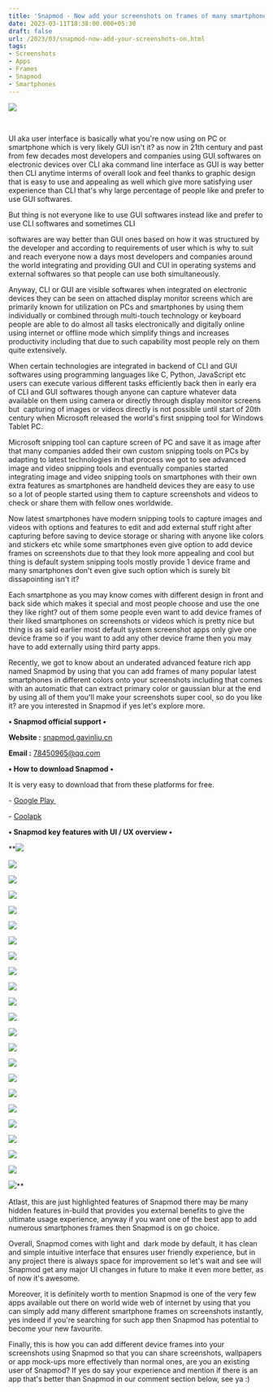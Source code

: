 ```yaml
---
title: 'Snapmod - Now add your screenshots on frames of many smartphones.'
date: 2023-03-11T18:38:00.000+05:30
draft: false
url: /2023/03/snapmod-now-add-your-screenshots-on.html
tags: 
- Screenshots
- Apps
- Frames
- Snapmod
- Smartphones
---
```


 [![](https://lh3.googleusercontent.com/-9p-wq0jn7pA/ZBlSto0305I/AAAAAAAAQs4/eDIUiphZIJMOkrWoAHk92AVHmkOvPle7QCNcBGAsYHQ/s1600/1679381171314737-0.png)](https://lh3.googleusercontent.com/-9p-wq0jn7pA/ZBlSto0305I/AAAAAAAAQs4/eDIUiphZIJMOkrWoAHk92AVHmkOvPle7QCNcBGAsYHQ/s1600/1679381171314737-0.png) 

 

UI aka user interface is basically what you're now using on PC or smartphone which is very likely GUI isn't it? as now in 21th century and past from few decades most developers and companies using GUI softwares on electronic devices over CLI aka command line interface as GUI is way better then CLI anytime interms of overall look and feel thanks to graphic design that is easy to use and appealing as well which give more satisfying user experience than CLI that's why large percentage of people like and prefer to use GUI softwares.

  

But thing is not everyone like to use GUI softwares instead like and prefer to use CLI softwares and sometimes CLI 

softwares are way better than GUI ones based on how it was structured by the developer and according to requirements of user which is why to suit and reach everyone now a days most developers and companies around the world integrating and providing GUI and CUI in operating systems and external softwares so that people can use both simultaneously.

  

Anyway, CLI or GUI are visible softwares when integrated on electronic devices they can be seen on attached display monitor screens which are primarily known for utilization on PCs and smartphones by using them individually or combined through multi-touch technology or keyboard people are able to do almost all tasks electronically and digitally online using internet or offline mode which simplify things and increases productivity including that due to such capability most people rely on them quite extensively.

  

When certain technologies are integrated in backend of CLI and GUI softwares using programming languages like C, Python, JavaScript etc users can execute various different tasks efficiently back then in early era of CLI and GUI softwares though anyone can capture whatever data available on them using camera or directly through display monitor screens but  capturing of images or videos directly is not possible until start of 20th century when Microsoft released the world's first snipping tool for Windows Tablet PC.

  

Microsoft snipping tool can capture screen of PC and save it as image after that many companies added their own custom snipping tools on PCs by adapting to latest technologies in that process we got to see advanced image and video snipping tools and eventually companies started integrating image and video snipping tools on smartphones with their own extra features as smartphones are handheld devices they are easy to use so a lot of people started using them to capture screenshots and videos to check or share them with fellow ones worldwide.

  

Now latest smartphones have modern snipping tools to capture images and videos with options and features to edit and add external stuff right after capturing before saving to device storage or sharing with anyone like colors and stickers etc while some smartphones even give option to add device frames on screenshots due to that they look more appealing and cool but thing is default system snipping tools mostly provide 1 device frame and many smartphones don't even give such option which is surely bit dissapointing isn't it?

  

Each smartphone as you may know comes with different design in front and back side which makes it special and most people choose and use the one they like right? out of them some people even want to add device frames of their liked smartphones on screenshots or videos which is pretty nice but thing is as said earlier most default system screenshot apps only give one device frame so if you want to add any other device frame then you may have to add externally using third party apps.

  

Recently, we got to know about an underated advanced feature rich app named Snapmod by using that you can add frames of many popular latest smartphones in different colors onto your screenshots including that comes with an automatic that can extract primary color or gaussian blur at the end by using all of them you'll make your screenshots super cool, so do you like it? are you interested in Snapmod if yes let's explore more.

  

**• Snapmod official support •**

**Website :** [snapmod.gavinliu.cn](http://snapmod.gavinliu.cn)

**Email :** [78450965@qq.com](mailto:78450965@qq.com)

**• How to download Snapmod •**

It is very easy to download that from these platforms for free.

  

\- [Google Play ](https://play.google.com/store/apps/details?id=cn.gavinliu.snapmod)

\- [Coolapk](https://www.coolapk.com/apk/201633)

**• Snapmod key features with UI / UX overview •**

 **[![](https://lh3.googleusercontent.com/-U_wx0nQWqso/ZBmoWHHN1mI/AAAAAAAAQu0/VJnVMWuM-wIh5l7DpQdfYCIeyhCxR5DJQCNcBGAsYHQ/s1600/1679403093396486-0.png)](https://lh3.googleusercontent.com/-U_wx0nQWqso/ZBmoWHHN1mI/AAAAAAAAQu0/VJnVMWuM-wIh5l7DpQdfYCIeyhCxR5DJQCNcBGAsYHQ/s1600/1679403093396486-0.png) 

 [![](https://lh3.googleusercontent.com/-Z4BohuLz6dQ/ZBmoVabfWHI/AAAAAAAAQuw/2NBQqZTaHPgIpcRLSL5KkxusEMQn5vQZQCNcBGAsYHQ/s1600/1679403089341827-1.png)](https://lh3.googleusercontent.com/-Z4BohuLz6dQ/ZBmoVabfWHI/AAAAAAAAQuw/2NBQqZTaHPgIpcRLSL5KkxusEMQn5vQZQCNcBGAsYHQ/s1600/1679403089341827-1.png) 

 [![](https://lh3.googleusercontent.com/-6vSSJM00Ls8/ZBmoUQNlOiI/AAAAAAAAQus/3AVdGiMAaPY2IP5NzR_RzZbSCwRo6AM5wCNcBGAsYHQ/s1600/1679403086456991-2.png)](https://lh3.googleusercontent.com/-6vSSJM00Ls8/ZBmoUQNlOiI/AAAAAAAAQus/3AVdGiMAaPY2IP5NzR_RzZbSCwRo6AM5wCNcBGAsYHQ/s1600/1679403086456991-2.png) 

 [![](https://lh3.googleusercontent.com/-1eD437nUpmg/ZBmoTUUVzlI/AAAAAAAAQuo/kOd5XdY3AnQ8ffjgSyiT_hkt4IPC0fyOQCNcBGAsYHQ/s1600/1679403082935405-3.png)](https://lh3.googleusercontent.com/-1eD437nUpmg/ZBmoTUUVzlI/AAAAAAAAQuo/kOd5XdY3AnQ8ffjgSyiT_hkt4IPC0fyOQCNcBGAsYHQ/s1600/1679403082935405-3.png) 

 [![](https://lh3.googleusercontent.com/-BmNO2LhnwnU/ZBmoSuaB63I/AAAAAAAAQug/ZCWaLP-suCcf_HT-U85HfQzWneebWPv9wCNcBGAsYHQ/s1600/1679403079696523-4.png)](https://lh3.googleusercontent.com/-BmNO2LhnwnU/ZBmoSuaB63I/AAAAAAAAQug/ZCWaLP-suCcf_HT-U85HfQzWneebWPv9wCNcBGAsYHQ/s1600/1679403079696523-4.png) 

 [![](https://lh3.googleusercontent.com/-JAp2euYdCC8/ZBmoRwZWqmI/AAAAAAAAQuc/s1ZRRDQ-CjEoUQm3L17w6HKRWbDOdBO4QCNcBGAsYHQ/s1600/1679403076466397-5.png)](https://lh3.googleusercontent.com/-JAp2euYdCC8/ZBmoRwZWqmI/AAAAAAAAQuc/s1ZRRDQ-CjEoUQm3L17w6HKRWbDOdBO4QCNcBGAsYHQ/s1600/1679403076466397-5.png) 

 [![](https://lh3.googleusercontent.com/-4Zp_S3ys9lE/ZBmoRDXD-2I/AAAAAAAAQuY/WB83YVAU8ig_vGJB-yiuZFNpAr7uWYRwwCNcBGAsYHQ/s1600/1679403073107622-6.png)](https://lh3.googleusercontent.com/-4Zp_S3ys9lE/ZBmoRDXD-2I/AAAAAAAAQuY/WB83YVAU8ig_vGJB-yiuZFNpAr7uWYRwwCNcBGAsYHQ/s1600/1679403073107622-6.png) 

 [![](https://lh3.googleusercontent.com/-NFWbRzQbjY4/ZBmoQMXTI9I/AAAAAAAAQuU/j4ApVIQPaJINl_t3o7Xve-nr6el2HVO_wCNcBGAsYHQ/s1600/1679403069515035-7.png)](https://lh3.googleusercontent.com/-NFWbRzQbjY4/ZBmoQMXTI9I/AAAAAAAAQuU/j4ApVIQPaJINl_t3o7Xve-nr6el2HVO_wCNcBGAsYHQ/s1600/1679403069515035-7.png) 

 [![](https://lh3.googleusercontent.com/-n5UCEFMUib8/ZBmoPanVMFI/AAAAAAAAQuQ/5TIEhJvq65sYptU1nLmFGc3WRW9ZlwVQACNcBGAsYHQ/s1600/1679403066771751-8.png)](https://lh3.googleusercontent.com/-n5UCEFMUib8/ZBmoPanVMFI/AAAAAAAAQuQ/5TIEhJvq65sYptU1nLmFGc3WRW9ZlwVQACNcBGAsYHQ/s1600/1679403066771751-8.png) 

 [![](https://lh3.googleusercontent.com/-ApT9lfljU8M/ZBmoOngiojI/AAAAAAAAQuM/gBrVpPXtzOI--PDMa3nFwx3UDwUNMZcUwCNcBGAsYHQ/s1600/1679403064108417-9.png)](https://lh3.googleusercontent.com/-ApT9lfljU8M/ZBmoOngiojI/AAAAAAAAQuM/gBrVpPXtzOI--PDMa3nFwx3UDwUNMZcUwCNcBGAsYHQ/s1600/1679403064108417-9.png) 

 [![](https://lh3.googleusercontent.com/-h9CfJrZcyIk/ZBmoN3iGORI/AAAAAAAAQuI/014rxt6XsDwksyWJQ-HJI7daJnieJP1cQCNcBGAsYHQ/s1600/1679403061256513-10.png)](https://lh3.googleusercontent.com/-h9CfJrZcyIk/ZBmoN3iGORI/AAAAAAAAQuI/014rxt6XsDwksyWJQ-HJI7daJnieJP1cQCNcBGAsYHQ/s1600/1679403061256513-10.png) 

 [![](https://lh3.googleusercontent.com/-NYfoqHLAnsg/ZBmoNB758WI/AAAAAAAAQuE/_3wmkQVofrIeafgr1Xe7P9iv0IxuLh4PgCNcBGAsYHQ/s1600/1679403058407039-11.png)](https://lh3.googleusercontent.com/-NYfoqHLAnsg/ZBmoNB758WI/AAAAAAAAQuE/_3wmkQVofrIeafgr1Xe7P9iv0IxuLh4PgCNcBGAsYHQ/s1600/1679403058407039-11.png) 

 [![](https://lh3.googleusercontent.com/-z2rz_uch2o0/ZBmoMoL9CYI/AAAAAAAAQuA/zlab1c4CbHcSkCV2TJ7f5grDlamMMmnwgCNcBGAsYHQ/s1600/1679403054567161-12.png)](https://lh3.googleusercontent.com/-z2rz_uch2o0/ZBmoMoL9CYI/AAAAAAAAQuA/zlab1c4CbHcSkCV2TJ7f5grDlamMMmnwgCNcBGAsYHQ/s1600/1679403054567161-12.png) 

 [![](https://lh3.googleusercontent.com/-5Gtj-FqW8FI/ZBmoLut5YVI/AAAAAAAAQt8/UZa3xLFPHg4hLHrH0E3h1njuggVDaHcdgCNcBGAsYHQ/s1600/1679403051121246-13.png)](https://lh3.googleusercontent.com/-5Gtj-FqW8FI/ZBmoLut5YVI/AAAAAAAAQt8/UZa3xLFPHg4hLHrH0E3h1njuggVDaHcdgCNcBGAsYHQ/s1600/1679403051121246-13.png) 

 [![](https://lh3.googleusercontent.com/-F6ktGDLR_VE/ZBmoKgxgaxI/AAAAAAAAQt4/NeWX8mpNyRANnSfx8UA_4r77wy1BnPXzwCNcBGAsYHQ/s1600/1679403047540499-14.png)](https://lh3.googleusercontent.com/-F6ktGDLR_VE/ZBmoKgxgaxI/AAAAAAAAQt4/NeWX8mpNyRANnSfx8UA_4r77wy1BnPXzwCNcBGAsYHQ/s1600/1679403047540499-14.png) 

 [![](https://lh3.googleusercontent.com/-xDpxUL1rZuY/ZBmoJnAGELI/AAAAAAAAQt0/MI2bTmkjKkgfxth4DPAoXRKmOR2Ecr3MACNcBGAsYHQ/s1600/1679403044008497-15.png)](https://lh3.googleusercontent.com/-xDpxUL1rZuY/ZBmoJnAGELI/AAAAAAAAQt0/MI2bTmkjKkgfxth4DPAoXRKmOR2Ecr3MACNcBGAsYHQ/s1600/1679403044008497-15.png) 

 [![](https://lh3.googleusercontent.com/-S24727M80oM/ZBmoI39_FlI/AAAAAAAAQtw/5_rDmBvLf28iErWhL5zsAzvacnM0HHE1QCNcBGAsYHQ/s1600/1679403040179205-16.png)](https://lh3.googleusercontent.com/-S24727M80oM/ZBmoI39_FlI/AAAAAAAAQtw/5_rDmBvLf28iErWhL5zsAzvacnM0HHE1QCNcBGAsYHQ/s1600/1679403040179205-16.png) 

 [![](https://lh3.googleusercontent.com/-jcs9hiZ5FjY/ZBmoH1LaILI/AAAAAAAAQts/TihLqbQ7EGwey38SzV0LwZf-LUo2kMClQCNcBGAsYHQ/s1600/1679403037233491-17.png)](https://lh3.googleusercontent.com/-jcs9hiZ5FjY/ZBmoH1LaILI/AAAAAAAAQts/TihLqbQ7EGwey38SzV0LwZf-LUo2kMClQCNcBGAsYHQ/s1600/1679403037233491-17.png) 

 [![](https://lh3.googleusercontent.com/-gxtMFa_H8S4/ZBmoHPMW-VI/AAAAAAAAQto/Jm7Ra2Ql14USTS_5wVgeJ6JLInZRITGdACNcBGAsYHQ/s1600/1679403033823038-18.png)](https://lh3.googleusercontent.com/-gxtMFa_H8S4/ZBmoHPMW-VI/AAAAAAAAQto/Jm7Ra2Ql14USTS_5wVgeJ6JLInZRITGdACNcBGAsYHQ/s1600/1679403033823038-18.png) 

 [![](https://lh3.googleusercontent.com/-dhqEixFo_mM/ZBmoGf_GpZI/AAAAAAAAQtk/1nBTAmE1tqUeSovYXZPQOU1IfYFfilEHACNcBGAsYHQ/s1600/1679403030095883-19.png)](https://lh3.googleusercontent.com/-dhqEixFo_mM/ZBmoGf_GpZI/AAAAAAAAQtk/1nBTAmE1tqUeSovYXZPQOU1IfYFfilEHACNcBGAsYHQ/s1600/1679403030095883-19.png) 

 [![](https://lh3.googleusercontent.com/-UNjyJ0u1E9E/ZBmoFbfGjjI/AAAAAAAAQtg/yo2QXTgxYt4XskljvneRb3Kbe2OiiBskACNcBGAsYHQ/s1600/1679403026708123-20.png)](https://lh3.googleusercontent.com/-UNjyJ0u1E9E/ZBmoFbfGjjI/AAAAAAAAQtg/yo2QXTgxYt4XskljvneRb3Kbe2OiiBskACNcBGAsYHQ/s1600/1679403026708123-20.png) 

 [![](https://lh3.googleusercontent.com/-u0xdIu_LwQg/ZBmoETwHtfI/AAAAAAAAQtc/6b5_E2haAmcaPI5wMUOIXYE-ZBn_0B-0gCNcBGAsYHQ/s1600/1679403022681698-21.png)](https://lh3.googleusercontent.com/-u0xdIu_LwQg/ZBmoETwHtfI/AAAAAAAAQtc/6b5_E2haAmcaPI5wMUOIXYE-ZBn_0B-0gCNcBGAsYHQ/s1600/1679403022681698-21.png) 

 [![](https://lh3.googleusercontent.com/-Zuu6qbqEhnU/ZBmoDgLXI7I/AAAAAAAAQtY/rZz7mEj8iKwrFBQAw6Ej25g3JXVRiSapgCNcBGAsYHQ/s1600/1679403018619606-22.png)](https://lh3.googleusercontent.com/-Zuu6qbqEhnU/ZBmoDgLXI7I/AAAAAAAAQtY/rZz7mEj8iKwrFBQAw6Ej25g3JXVRiSapgCNcBGAsYHQ/s1600/1679403018619606-22.png)** 

Atlast, this are just highlighted features of Snapmod there may be many hidden features in-build that provides you external benefits to give the ultimate usage experience, anyway if you want one of the best app to add numerous smartphones frames then Snapmod is on go choice.

  

Overall, Snapmod comes with light and  dark mode by default, it has clean and simple intuitive interface that ensures user friendly experience, but in any project there is always space for improvement so let's wait and see will Snapmod get any major UI changes in future to make it even more better, as of now it's awesome.

  

Moreover, it is definitely worth to mention Snapmod is one of the very few apps available out there on world wide web of internet by using that you can simply add many different smartphone frames on screenshots instantly, yes indeed if you're searching for such app then Snapmod has potential to become your new favourite.

  

Finally, this is how you can add different device frames into your screenshots using Snapmod so that you can share screenshots, wallpapers or app mock-ups more effectively than normal ones, are you an existing user of Snapmod? If yes do say your experience and mention if there is an app that's better than Snapmod in our comment section below, see ya :)